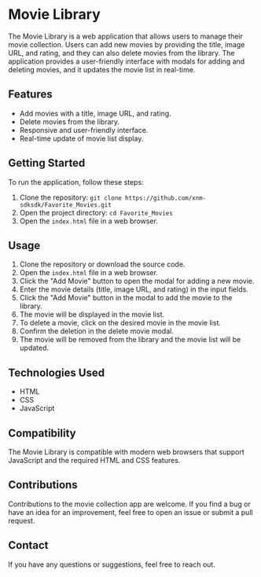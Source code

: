 # Movie Library

The Movie Library is a web application that allows users to manage their movie collection. Users can add new movies by providing the title, image URL, and rating, and they can also delete movies from the library. The application provides a user-friendly interface with modals for adding and deleting movies, and it updates the movie list in real-time.

## Features

- Add movies with a title, image URL, and rating.
- Delete movies from the library.
- Responsive and user-friendly interface.
- Real-time update of movie list display.

## Getting Started

To run the application, follow these steps:

1. Clone the repository: `git clone https://github.com/xnm-sdksdk/Favorite_Movies.git`
2. Open the project directory: `cd Favorite_Movies`
3. Open the `index.html` file in a web browser.

## Usage

1. Clone the repository or download the source code.
2. Open the `index.html` file in a web browser.
3. Click the "Add Movie" button to open the modal for adding a new movie.
4. Enter the movie details (title, image URL, and rating) in the input fields.
5. Click the "Add Movie" button in the modal to add the movie to the library.
6. The movie will be displayed in the movie list.
7. To delete a movie, click on the desired movie in the movie list.
8. Confirm the deletion in the delete movie modal.
9. The movie will be removed from the library and the movie list will be updated.

## Technologies Used

- HTML
- CSS
- JavaScript

## Compatibility

The Movie Library is compatible with modern web browsers that support JavaScript and the required HTML and CSS features.

## Contributions

Contributions to the movie collection app are welcome. If you find a bug or have an idea for an improvement, feel free to open an issue or submit a pull request.

## Contact

If you have any questions or suggestions, feel free to reach out.
